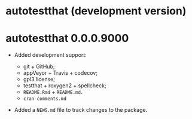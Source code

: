 # autotestthat (development version)

# autotestthat 0.0.0.9000

* Added development support:
  - git + GitHub;
  - appVeyor + Travis + codecov;
  - gpl3 license;
  - testthat + roxygen2 + spellcheck;
  - `README.Rmd` + `README.md`.
  - `cran-comments.md`

* Added a `NEWS.md` file to track changes to the package.
